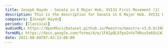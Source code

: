 ```yaml
---
title: Joseph Haydn - Sonata in E Major Hob. XVI31 First Movement (1)
description: This is the description for Sonata in E Major Hob. XVI31 First Movement by Joseph Haydn
composers: [Joseph Haydn]
periods: [Classical]
audioURL: https://OpenMusicDataset.github.io/Maestro/maestro-v3.0.0/2008/MIDI-Unprocessed_13_R1_2008_01-04_ORIG_MID--AUDIO_13_R1_2008_wav--2.midi
formURL: https://docs.google.com/forms/d/e/1FAIpQLSfpxInVxTHRus5e6OcLWI2vG9oFYxNK0mOMFzQt8ouo6lpk7w/viewform
date: 2021-08-08T07:43:13-06:00
---
```

